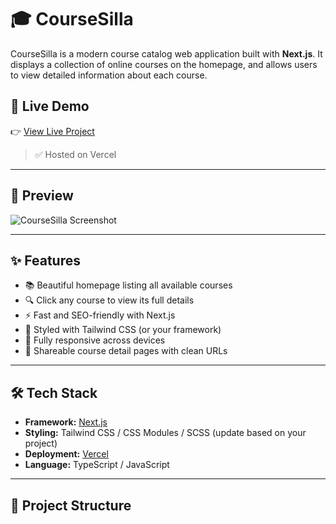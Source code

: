 # 🎓 CourseSilla

CourseSilla is a modern course catalog web application built with **Next.js**. It displays a collection of online courses on the homepage, and allows users to view detailed information about each course.

## 🚀 Live Demo

👉 [View Live Project](https://your-coursezilla.vercel.app)

> ✅ Hosted on Vercel

---

## 📸 Preview

![CourseSilla Screenshot](@/public/screenshots/ss1.PNG,@/public/screenshots/ss2.PNG)

---

## ✨ Features

- 📚 Beautiful homepage listing all available courses
- 🔍 Click any course to view its full details
- ⚡ Fast and SEO-friendly with Next.js
- 🎨 Styled with Tailwind CSS (or your framework)
- 📱 Fully responsive across devices
- 🔗 Shareable course detail pages with clean URLs

---

## 🛠️ Tech Stack

- **Framework:** [Next.js](https://nextjs.org/)
- **Styling:** Tailwind CSS / CSS Modules / SCSS (update based on your project)
- **Deployment:** [Vercel](https://vercel.com/)
- **Language:** TypeScript / JavaScript

---

## 📂 Project Structure
